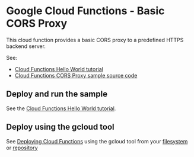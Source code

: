 # Google Cloud Functions - Basic CORS Proxy

This cloud function provides a basic CORS proxy to a predefined HTTPS backend server.

See:

* [Cloud Functions Hello World tutorial][tutorial]
* [Cloud Functions CORS Proxy sample source code][code]

[tutorial]: https://cloud.google.com/functions/docs/quickstart
[code]: index.js

## Deploy and run the sample

See the [Cloud Functions Hello World tutorial][tutorial].

## Deploy using the gcloud tool

See [Deploying Cloud Functions][deploying] using the gcloud tool from your [filesystem][filesystem] or [repository][repo]

[deploying]: https://cloud.google.com/functions/docs/deploying/
[filesystem]: https://cloud.google.com/functions/docs/deploying/filesystem#deploy_using_the_gcloud_tool
[repo]: https://cloud.google.com/functions/docs/deploying/repo#deploy_using_the_gcloud_tool
